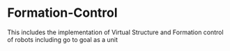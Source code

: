 # Formation-Control
This includes the implementation of Virtual Structure and Formation control of robots including go to goal as a unit

